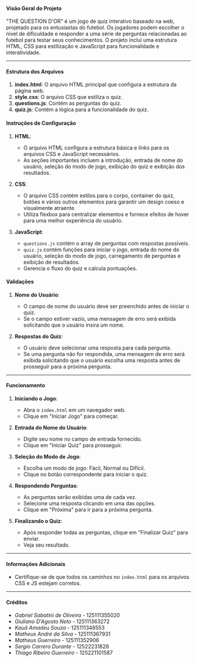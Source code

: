 #### Visão Geral do Projeto
"THE QUESTION D'OR" é um jogo de quiz interativo baseado na web, projetado para os entusiastas do futebol. Os jogadores podem escolher o nível de dificuldade e responder a uma série de perguntas relacionadas ao futebol para testar seus conhecimentos. O projeto inclui uma estrutura HTML, CSS para estilização e JavaScript para funcionalidade e interatividade.


---

#### Estrutura dos Arquivos
1. **index.html**: O arquivo HTML principal que configura a estrutura da página web.
2. **style.css**: O arquivo CSS que estiliza o quiz.
3. **questions.js**: Contém as perguntas do quiz.
4. **quiz.js**: Contém a lógica para a funcionalidade do quiz.


#### Instruções de Configuração
1. **HTML**:
    - O arquivo HTML configura a estrutura básica e links para os arquivos CSS e JavaScript necessários.
    - As seções importantes incluem a introdução, entrada de nome do usuário, seleção do modo de jogo, exibição do quiz e exibição dos resultados.

2. **CSS**:
    - O arquivo CSS contém estilos para o corpo, container do quiz, botões e vários outros elementos para garantir um design coeso e visualmente atraente.
    - Utiliza flexbox para centralizar elementos e fornece efeitos de hover para uma melhor experiência do usuário.

3. **JavaScript**:
    - `questions.js` contém o array de perguntas com respostas possíveis.
    - `quiz.js` contém funções para iniciar o jogo, entrada do nome do usuário, seleção do modo de jogo, carregamento de perguntas e exibição de resultados.
    - Gerencia o fluxo do quiz e calcula pontuações.


#### Validações
1. **Nome do Usuário**:
    - O campo de nome do usuário deve ser preenchido antes de iniciar o quiz.
    - Se o campo estiver vazio, uma mensagem de erro será exibida solicitando que o usuário insira um nome.

2. **Respostas do Quiz**:
    - O usuário deve selecionar uma resposta para cada pergunta.
    - Se uma pergunta não for respondida, uma mensagem de erro será exibida solicitando que o usuário escolha uma resposta antes de prosseguir para a próxima pergunta.

---

#### Funcionamento
1. **Iniciando o Jogo**:
    - Abra o `index.html` em um navegador web.
    - Clique em "Iniciar Jogo" para começar.

2. **Entrada do Nome do Usuário**:
    - Digite seu nome no campo de entrada fornecido.
    - Clique em "Iniciar Quiz" para prosseguir.

3. **Seleção do Modo de Jogo**:
    - Escolha um modo de jogo: Fácil, Normal ou Difícil.
    - Clique no botão correspondente para iniciar o quiz.

4. **Respondendo Perguntas**:
    - As perguntas serão exibidas uma de cada vez.
    - Selecione uma resposta clicando em uma das opções.
    - Clique em "Próxima" para ir para a próxima pergunta.

5. **Finalizando o Quiz**:
    - Após responder todas as perguntas, clique em "Finalizar Quiz" para enviar.
    - Veja seu resultado.

---

#### Informações Adicionais
- Certifique-se de que todos os caminhos no `index.html` para os arquivos CSS e JS estejam corretos.

---

#### Créditos
- *Gabriel Sabatini de Oliveira* - 125111355020
- *Giuliano D'Agosto Neto* - 125111363272
- *Kauã Amadeu Souza* - 125111348553
- *Matheus André da Silva* - 125111367931
- *Matheus Guerreiro* - 125111352906
- *Sergio Carrero Durante* - 12522231828
- *Thiago Ribeiro Guerreiro* - 125221101587
